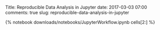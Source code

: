 Title: Reproducible Data Analysis in Jupyter
date: 2017-03-03 07:00
comments: true
slug: reproducible-data-analysis-in-jupyter

{% notebook downloads/notebooks/JupyterWorkflow.ipynb cells[2:] %}